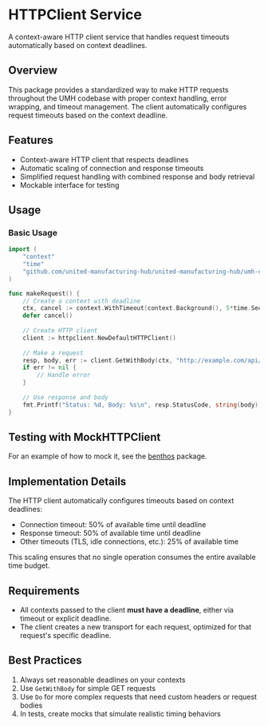 
# HTTPClient Service

A context-aware HTTP client service that handles request timeouts automatically based on context deadlines.

## Overview

This package provides a standardized way to make HTTP requests throughout the UMH codebase with proper context handling, error wrapping, and timeout management. The client automatically configures request timeouts based on the context deadline.

## Features

- Context-aware HTTP client that respects deadlines
- Automatic scaling of connection and response timeouts
- Simplified request handling with combined response and body retrieval
- Mockable interface for testing

## Usage

### Basic Usage

```go
import (
    "context"
    "time"
    "github.com/united-manufacturing-hub/united-manufacturing-hub/umh-core/pkg/service/httpclient"
)

func makeRequest() {
    // Create a context with deadline
    ctx, cancel := context.WithTimeout(context.Background(), 5*time.Second)
    defer cancel()
    
    // Create HTTP client
    client := httpclient.NewDefaultHTTPClient()
    
    // Make a request
    resp, body, err := client.GetWithBody(ctx, "http://example.com/api/status")
    if err != nil {
        // Handle error
    }
    
    // Use response and body
    fmt.Printf("Status: %d, Body: %s\n", resp.StatusCode, string(body))
}
```

## Testing with MockHTTPClient

For an example of how to mock it, see the [benthos](../benthos/benthos.go) package.

## Implementation Details

The HTTP client automatically configures timeouts based on context deadlines:

- Connection timeout: 50% of available time until deadline
- Response timeout: 50% of available time until deadline
- Other timeouts (TLS, idle connections, etc.): 25% of available time

This scaling ensures that no single operation consumes the entire available time budget.

## Requirements

- All contexts passed to the client **must have a deadline**, either via timeout or explicit deadline.
- The client creates a new transport for each request, optimized for that request's specific deadline.

## Best Practices

1. Always set reasonable deadlines on your contexts
2. Use `GetWithBody` for simple GET requests
3. Use `Do` for more complex requests that need custom headers or request bodies
4. In tests, create mocks that simulate realistic timing behaviors
